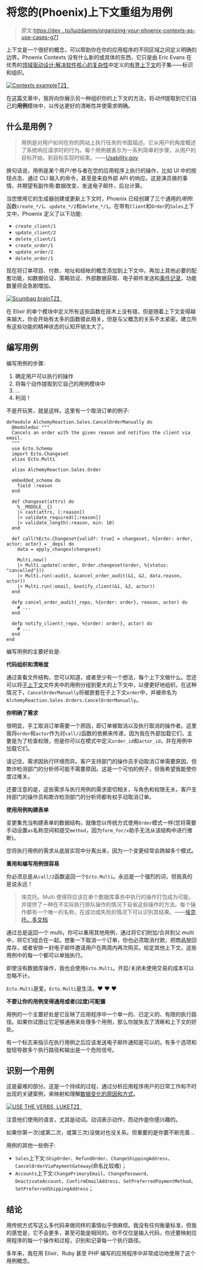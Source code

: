 # 将您的(Phoenix)上下文重组为用例

> 原文:[https://dev . to/luizdamim/organizing-your-phoenix-contexts-as-use-cases-g71](https://dev.to/luizdamim/reorganizing-your-phoenix-contexts-as-use-cases-g71)

上下文是一个很好的概念，可以帮助你在你的应用程序的不同区域之间定义明确的边界。Phoenix Contexts 没有什么新的或具体的东西，它只是由 Eric Evans 在优秀的[领域驱动设计:解决软件核心的复杂性](https://www.amazon.com/Domain-Driven-Design-Tackling-Complexity-Software/dp/0321125215/ref=nav_signin?crid=2VP1T4HLLN3YK&keywords=domain+driven+design&qid=1559488367&s=gateway&sprefix=domain+driven+d%2Caps%2C273&sr=8-1&)中定义的[有界上下文](https://martinfowler.com/bliki/BoundedContext.html)的子集——标识和组织。

[![Contexts example](../Images/fea3ec4bda1bbc6c0186852c88398c30.png "Contexts example")T2】](https://res.cloudinary.com/practicaldev/image/fetch/s--hzl5YxRu--/c_limit%2Cf_auto%2Cfl_progressive%2Cq_auto%2Cw_880/https://luizdamim.com/static/9b03f9f58a3d496febdabc9b0d33af9e/57e09/contexts.png)

在这篇文章中，我将向你展示另一种组织你的上下文的方法，将*动作*提取到它们自己的**用例**模块中，以传达更好的清晰性并使需求明确。

## [](#what-is-a-use-case)什么是用例？

> 用例是对用户如何在你的网站上执行任务的书面描述。它从用户的角度概述了系统响应请求时的行为。每个用例被表示为一系列简单的步骤，从用户的目标开始，到目标实现时结束。——[Usability.gov](https://www.usability.gov/how-to-and-tools/methods/use-cases.html)

换句话说，用例是某个用户/参与者在您的应用程序上执行的操作，比如 UI 中的按钮点击、通过 CLI 输入的命令，甚至是来自外部 API 的响应。这是演员做的事情，并期望有副作用:数据改变，发送电子邮件，后台计算。

当您使用它的生成器创建或更新上下文时，Phoenix 已经创建了三个通用的*用例*:函数`create_*/1`、`update_*/2`和`delete_*/1`。在带有`Client`和`Order`的`Sales`上下文中，Phoenix 定义了以下功能:

*   `create_client/1`
*   `update_client/2`
*   `delete_client/1`
*   `create_order/1`
*   `update_order/2`
*   `delete_order/1`

现在将订单项目、付款、地址和结帐的概念添加到上下文中。再加上其他必要的配套功能，如数据验证、策略验证、外部数据获取、电子邮件发送和[事件记录](https://luizdamim.com/blog/tracking-changes-with-context-using-phoenix-and-ecto)，功能数量将会急剧增加。

[![Scumbag brain](../Images/d474469ff9736334d0e5fdb3a5512209.png "Scumbag brain")T2】](https://res.cloudinary.com/practicaldev/image/fetch/s--zDoytAkW--/c_limit%2Cf_auto%2Cfl_progressive%2Cq_auto%2Cw_880/https://luizdamim.com/static/67625b09748efeb121a7437a8b3ff88a/0abfa/scumbagbrain.jpg)

在 Elixir 的单个模块中定义所有这些函数在技术上没有错，但是随着上下文变得越来越大，你会开始有太多的函数彼此相关，但是与父概念的关系不太紧密。建立所有这些功能的精神状态的认知开销太大了。

## [](#writing-a-use-case)编写用例

编写用例的步骤:

1.  确定用户可以执行的操作
2.  将每个动作提取到它自己的用例模块中
3.  ...
4.  利润！

不是开玩笑，就是这样。这里有一个取消订单的例子:

```
defmodule AlchemyReaction.Sales.CancelOrderManually do
  @moduledoc """
  Cancels an order with the given reason and notifies the client via email.
  """
  use Ecto.Schema
  import Ecto.Changeset
  alias Ecto.Multi

  alias AlchemyReaction.Sales.Order

  embedded_schema do
    field :reason
  end

  def changeset(attrs) do
    %__MODULE__{}
    |> cast(attrs, [:reason])
    |> validate_required([:reason])
    |> validate_length(:reason, min: 10)
  end

  def call(%Ecto.Changeset{valid?: true} = changeset, %{order: order, actor: actor} = _deps) do
    data = apply_changes(changeset)

    Multi.new()
    |> Multi.update(:order, Order.changeset(order, %{status: "cancelled"}))
    |> Multi.run(:audit, &cancel_order_audit(&1, &2, data.reason, actor))
    |> Multi.run(:email, &notify_client(&1, &2, actor))
  end

  defp cancel_order_audit(_repo, %{order: order}, reason, actor) do
    # ...
  end

  defp notify_client(_repo, %{order: order}, actor) do
    # ...
  end
end 
```

编写用例的主要好处是:

**代码组织和清晰度**

通过查看文件结构，您可以知道，或者至少有一个想法，每个上下文做什么。您还可以将[子上下文](https://luizdamim.com/blog/tracking-changes-with-context-using-phoenix-and-ecto)文件夹中的用例分组到更大的上下文中，以便更好地组织。在这种情况下，`CancelOrderManually`将被嵌套在子上下文`order`中，并被命名为`AlchemyReaction.Sales.Orders.CancelOrderManually`。

**你明确了需求**

很明显，手工取消订单需要一个原因，即订单被取消以及执行取消的操作者。这里我将`order`和`actor`作为对`call/2`函数的依赖来传递，因为我在外部加载它们，主要是为了检查权限，但是你可以在模式中定义`order_id`和`actor_id`，并在用例中加载它们。

请记住，需求因执行环境而异。客户支持部门的操作员手动取消订单需要原因，但欺诈检测部门的分析师可能不需要原因。这是一个可怕的例子，但我希望我能使你度过难关。

还要注意的是，这些需求与执行用例的需求密切相关，与角色和权限无关。客户支持部门的操作员和欺诈检测部门的分析师都有权手动取消订单。

**使用用例构建表单**

变更集充当构建表单的数据结构，就像您以传统方式使用`Order`模式一样(您将需要手动设置`as`名称空间和提交`method`，因为`form_for/x`助手无法从该结构中进行推断)。

您将执行用例的需求从底层实现中分离出来，因为一个变更经常会跨越多个模式。

**重用和编写用例很容易**

你必须总是从`call/2`函数返回一个`Ecto.Multi`。永远是一个强烈的词，但我真的是说永远！

> 埃克托。Multi 使得将应该在单个数据库事务中执行的操作打包成为可能，并提供了一种在不实际执行排队操作的情况下自省这些操作的方法。每个操作都有一个唯一的名称，在成功或失败的情况下可以识别其结果。——[埃克托。多文档](https://hexdocs.pm/ecto/Ecto.Multi.html)

通过总是返回一个 multi，你可以重用其他用例，通过将它们附加/合并到父 multi 中，将它们组合在一起。想象一下取消一个订单，你也必须取消付款，把商品放回库存，或者安排一封电子邮件邀请用户在两周内再次购买。给定其他上下文，这些用例中的每一个都可以单独执行。

即使没有数据库操作，我也会使用`Ecto.Multi`。开启/关闭未使用交易的成本可以忽略不计。

`Ecto.Multi`是爱。`Ecto.Multi`是生活。❤️ ❤️ ❤️

**不要让你的用例变得通用或者(过度)可配置**

用例的一个主要好处是它反映了应用程序中一个单一的、已定义的、有限的执行路径。如果你试图让它足够通用来处理多个用例，那么你就失去了清晰和上下文的好处。

有一个标志来指示在执行用例之后应该发送电子邮件通知是可以的。有多个选项和旋钮导致多个执行路径和输出是一个危险信号。

## [](#identifying-a-use-case)识别一个用例

这是最难的部分。这是一个持续的过程，通过分析应用程序用户的日常工作和不时出现的关键案例，来映射和理解[数据变化的原因和方式](https://luizdamim.com/blog/tracking-changes-with-context)。

[![USE THE VERBS, LUKE](../Images/aebc44efd26d6960c4a348ddcd2de61e.png "USE THE VERBS, LUKE")T2】](https://res.cloudinary.com/practicaldev/image/fetch/s--gJiuDQLm--/c_limit%2Cf_auto%2Cfl_progressive%2Cq_auto%2Cw_880/https://luizdamim.com/static/cb234194798fc7a5013242d6534e7ace/55e04/use-the-verbs.jpg)

注意他们使用的语言，尤其是动词。动词表示动作，而动作是你感兴趣的。

如果你第一次(或第二次，或第三次)没做对也没关系。但重要的是你要不断完善...

用例的其他一些例子:

*   `Sales`上下文:`ShipOrder`、`RefundOrder`、`ChangeShippingAddress`、`CancelOrderViaPaymentGateway`(命名比较难)；
*   `Accounts`上下文:`ChangePrimaryEmail`、`ChangePassword`、`DeactivateAccount`、`ConfirmEmailAddress`、`SetPreferredPaymentMethod`、`SetPreferredShippingAddress`；

## [](#conclusion)结论

用传统方式写这么多代码来做同样的事情似乎很麻烦。我没有任何衡量标准，但我的感觉是，它不会更多，甚至可能是相同的。你不仅仅是输入代码，你还要映射应用程序的每一个操作和过程，识别和记录每一个执行路径。

多年来，我在用 Elixir、Ruby 甚至 PHP 编写的应用程序中非常成功地使用了这个用例概念。